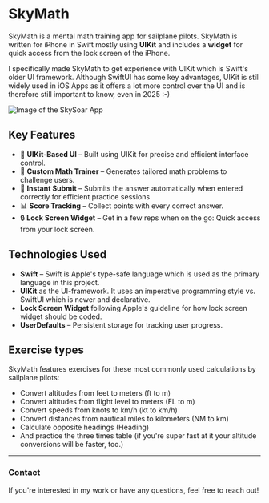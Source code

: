 
# SkyMath

SkyMath is a mental math training app for sailplane pilots. SkyMath is written for iPhone in Swift mostly using **UIKit** and includes a **widget** for quick access from the lock screen of the iPhone.

I specifically made SkyMath to get experience with UIKit which is Swift's older UI framework. Although SwiftUI has some key advantages, UIKit is still widely used in iOS Apps as it offers a lot more control over the UI and is therefore still important to know, even in 2025 :-)

<img src="https://github.com/jonasclick/hosting-images/blob/main/SkyMath%20EN%20v1.png" alt="Image of the SkySoar App" style="max-width: 100%; height: auto;">

## Key Features

- 📱 **UIKit-Based UI** – Built using UIKit for precise and efficient interface control.
- 🧮 **Custom Math Trainer** – Generates tailored math problems to challenge users.
- 🔢 **Instant Submit** – Submits the answer automatically when entered correctly for efficient practice sessions
- 📊 **Score Tracking** – Collect points with every correct answer.
- 🔒 **Lock Screen Widget** – Get in a few reps when on the go: Quick access from your lock screen.

## Technologies Used

- **Swift** – Swift is Apple's type-safe language which is used as the primary language in this project.
- **UIKit** as the UI-framework. It uses an imperative programming style vs. SwiftUI which is newer and declarative.
- **Lock Screen Widget** following Apple's guideline for how lock screen widget should be coded.
- **UserDefaults** – Persistent storage for tracking user progress.

## Exercise types

SkyMath features exercises for these most commonly used calculations by sailplane pilots:

 - Convert altitudes from feet to meters (ft to m)
 - Convert altitudes from flight level to meters (FL to m)
 - Convert speeds from knots to km/h (kt to km/h)
 - Convert distances from nautical miles to kilometers (NM to km)
 - Calculate opposite headings (Heading)
 - And practice the three times table (if you're super fast at it your altitude conversions will be faster, too.)

---

### Contact
If you're interested in my work or have any questions, feel free to reach out!
